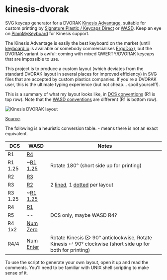 kinesis-dvorak
==============

SVG keycap generator for a DVORAK [Kinesis Advantage](http://www.kinesis-ergo.com/shop/advantage-for-pc-mac/), suitable for custom printing by [Signature Plastic / Keycaps Direct](http://keycapsdirect.com/) or [WASD](http://www.wasdkeyboards.com/). Keep an eye on [PimpMyKeyboard](http://www.pimpmykeyboard.com/) for Kinesis support.

The Kinesis Advantage is easily the best keyboard on the market (until [keyboard.io](http://www.keyboard.io/) is available or somebody commercialises [ErgoDox](http://ergodox.org/)), but the DVORAK variant is awful: coming with mixed QWERTY/DVORAK keycaps that are impossible to use.

This project is to produce a custom layout (which deviates from the standard DVORAK layout in several places for improved efficiency) in SVG files that are accepted by custom plastics companies. If you're a DVORAK user, this is the ultimate typing experience (but not cheap... spoil yourself!).

This is a summary of what my layout looks like, in [DCS conventions](http://keycapsdirect.com/key-caps.php) (R1 is top row). Note that the [WASD conventions](http://support.wasdkeyboards.com/customer/portal/articles/1366948-keycap-compatibility) are different (R1 is bottom row).

![Kinesis DVORAK layout](http://i752.photobucket.com/albums/xx162/fommil/kinesis-dvorak_zps7106bc5b.png)

[Source](https://geekhack.org/index.php?PHPSESSID=ufjo1dfhkfh8jf5r6e8f80qqm1&topic=23446.msg878341#msg878341).

The following is a heuristic conversion table. `~` means there is not an exact equivalent.

| DCS     | WASD                                                                                                                     | Notes                                                                                                                                                                                                                                                           |
|---------|--------------------------------------------------------------------------------------------------------------------------|-----------------------------------------------------------------------------------------------------------------------------------------------------------------------------------------------------------------------------------------------------------------|
| R1      | [R4](http://www.wasdkeyboards.com/index.php/products/blank-keycap-singles/row-4-size-1x1-cherry-mx-keycap.html)          |                                                                                                                                                                                                                                                                 |
| R1 1.25 | ~[R1 1.25](http://www.wasdkeyboards.com/index.php/products/blank-keycap-singles/row-1-size-1x1-25-cherry-mx-keycap.html) | Rotate 180° (short side up for printing)                                                                                                                                                                                                                        |
| R2      | [R3](http://www.wasdkeyboards.com/index.php/products/blank-keycap-singles/row-3-size-1x1-cherry-mx-keycap.html)          |                                                                                                                                                                                                                                                                 |
| R3      | [R2](http://www.wasdkeyboards.com/index.php/products/blank-keycap-singles/row-2-size-1x1-cherry-mx-keycap.html)          | 2 [lined](http://www.wasdkeyboards.com/index.php/products/blank-keycap-singles/row-2-size-1x1-line-cherry-mx-keycap.html), 1 [dotted](http://www.wasdkeyboards.com/index.php/products/blank-keycap-singles/row-2-size-1x1-dot-cherry-mx-keycap.html) per layout |
| R3 1.25 | ~[R1 1.25](http://www.wasdkeyboards.com/index.php/products/blank-keycap-singles/row-1-size-1x1-25-cherry-mx-keycap.html) |                                                                                                                                                                                                                                                                 |
| R4      | [R1](http://www.wasdkeyboards.com/index.php/products/blank-keycap-singles/row-1-size-1x1-cherry-mx-keycap.html)          |                                                                                                                                                                                                                                                                 |
| R5      | --                                                                                                                       | DCS only, maybe WASD R4?                                                                                                                                                                                                                                        |
| R4 1x2  | [Num Zero](http://www.wasdkeyboards.com/index.php/products/blank-keycap-singles/row-1-size-1x2-00-cherry-mx-keycap.html) |                                                                                                                                                                                                                                                                 |
| R4/4    | [Num Enter](http://www.wasdkeyboards.com/index.php/products/blank-keycap-singles/numpad-enter-cherry-mx-keycap.html)     | Rotate Kinesis ⌦ 90° anticlockwise, Rotate Kinesis ↵ 90° clockwise (short side up for both for printing)                                                                                                                                                        |




To use the script to generate your own layout, open it up and read the comments. You'll need to be familiar with UNIX shell scripting to make sense of it.
